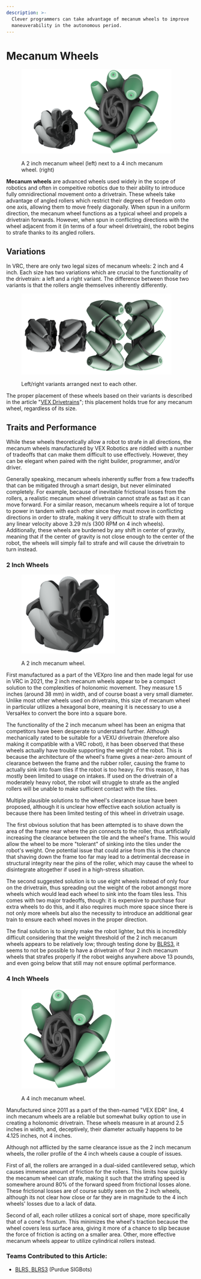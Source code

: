 ```yaml
---
description: >-
  Clever programmers can take advantage of mecanum wheels to improve
  maneuverability in the autonomous period.
---
```


# Mecanum Wheels

<figure><img src="../../../.gitbook/assets/mecanumwheelstogether.png" alt=""><figcaption><p>A 2 inch mecanum wheel (left) next to a 4 inch mecanum wheel. (right)</p></figcaption></figure>

**Mecanum wheels** are advanced wheels used widely in the scope of robotics and often in compeitive robotics due to their ability to introduce fully omnidirectional movement onto a drivetrain. These wheels take advantage of angled rollers which restrict their degrees of freedom onto one axis, allowing them to move freely diagonally. When spun in a uniform direction, the mecanum wheel functions as a typical wheel and propels a drivetrain forwards. However, when spun in conflicting directions with the wheel adjacent from it (in terms of a four wheel drivetrain), the robot begins to strafe thanks to its angled rollers.&#x20;

## Variations

In VRC, there are only two legal sizes of mecanum wheels: 2 inch and 4 inch. Each size has two variations which are crucial to the functionality of the drivetrain: a left and a right variant. The difference between those two variants is that the rollers angle themselves inherently differently.

<figure><img src="../../../.gitbook/assets/mecanumwheelvariants.png" alt=""><figcaption><p>Left/right variants arranged next to each other.</p></figcaption></figure>

The proper placement of these wheels based on their variants is described in the article "[VEX Drivetrains](../../vex-drivetrains.md)"; this placement holds true for any mecanum wheel, regardless of its size.

## Traits and Performance

While these wheels theoretically allow a robot to strafe in all directions, the mecanum wheels manufactured by VEX Robotics are riddled with a number of tradeoffs that can make them difficult to use effectively. However, they can be elegant when paired with the right builder, programmer, and/or driver.&#x20;

Generally speaking, mecanum wheels inherently suffer from a few tradeoffs that can be mitigated through a smart design, but never eliminated completely. For example, because of inevitable frictional losses from the rollers, a realistic mecanum wheel drivetrain cannot strafe as fast as it can move forward. For a similar reason, mecanum wheels require a lot of torque to power in tandem with each other since they must move in conflicting directions in order to strafe, making it very difficult to strafe with them at any linear velocity above 3.29 m/s (300 RPM on 4 inch wheels). Additionally, these wheels are burdened by any shift in center of gravity, meaning that if the center of gravity is not close enough to the center of the robot, the wheels will simply fail to strafe and will cause the drivetrain to turn instead.

### 2 Inch Wheels

<figure><img src="../../../.gitbook/assets/2inchmecanumwheel_render2.png" alt=""><figcaption><p>A 2 inch mecanum wheel.</p></figcaption></figure>

First manufactured as a part of the VEXpro line and then made legal for use in VRC in 2021, the 2 inch mecanum wheels appear to be a compact solution to the complexities of holonomic movement. They measure 1.5 inches (around 38 mm) in width, and of course boast a very small diameter. Unlike most other wheels used on drivetrains, this size of mecanum wheel in particular utilizes a hexagonal bore, meaning it is necessary to use a VersaHex to convert the bore into a square bore.

The functionality of the 2 inch mecanum wheel has been an enigma that competitors have been desperate to understand further. Although mechanically rated to be suitable for a VEXU drivetrain (therefore also making it compatible with a VRC robot), it has been observed that these wheels actually have trouble supporting the weight of the robot. This is because the architecture of the wheel's frame gives a near-zero amount of clearance between the frame and the rubber roller, causing the frame to actually sink into foam tiles if the robot is too heavy. For this reason, it has mostly been limited to usage on intakes. If used on the drivetrain of a moderately heavy robot, the robot will struggle to strafe as the angled rollers will be unable to make sufficient contact with the tiles.

Multiple plausible solutions to the wheel's clearance issue have been proposed, although it is unclear how effective each solution actually is because there has been limited testing of this wheel in drivetrain usage.

The first obvious solution that has been attempted is to shave down the area of the frame near where the pin connects to the roller, thus artificially increasing the clearance between the tile and the wheel's frame. This would allow the wheel to be more "tolerant" of sinking into the tiles under the robot's weight. One potential issue that could arise from this is the chance that shaving down the frame too far may lead to a detrimental decrease in structural integrity near the pins of the roller, which may cause the wheel to disintegrate altogether if used in a high-stress situation.

The second suggested solution is to use eight wheels instead of only four on the drivetrain, thus spreading out the weight of the robot amongst more wheels which would lead each wheel to sink into the foam tiles less. This comes with two major tradeoffs, though: it is expensive to purchase four extra wheels to do this, and it also requires much more space since there is not only more wheels but also the necessity to introduce an additional gear train to ensure each wheel moves in the proper direction.

The final solution is to simply make the robot lighter, but this is incredibly difficult considering that the weight threshold of the 2 inch mecanum wheels appears to be relatively low; through testing done by [BLRS3](https://www.robotevents.com/teams/VEXU/BLRS3), it seems to not be possible to have a drivetrain of four 2 inch mecanum wheels that strafes properly if the robot weighs anywhere above 13 pounds, and even going below that still may not ensure optimal performance.

### 4 Inch Wheels

<figure><img src="../../../.gitbook/assets/4inchmecanumwheel_render2.png" alt=""><figcaption><p>A 4 inch mecanum wheel.</p></figcaption></figure>

Manufactured since 2011 as a part of the then-named "VEX EDR" line, 4 inch mecanum wheels are a reliable but somewhat bulky option to use in creating a holonomic drivetrain. These wheels measure in at around 2.5 inches in width, and, deceptively, their diameter actually happens to be 4.125 inches, not 4 inches.&#x20;

Although not afflicted by the same clearance issue as the 2 inch mecanum wheels, the roller profile of the 4 inch wheels cause a couple of issues.&#x20;

First of all, the rollers are arranged in a dual-sided cantilevered setup, which causes immense amount of friction for the rollers. This limits how quickly the mecanum wheel can strafe, making it such that the strafing speed is somewhere around 80% of the forward speed from frictional losses alone. These frictional losses are of course subtly seen on the 2 inch wheels, although its not clear how close or far they are in magnitude to the 4 inch wheels' losses due to a lack of data.&#x20;

Second of all, each roller utilizes a conical sort of shape, more specifically that of a cone's frustum. This minimizes the wheel's traction because the wheel covers less surface area, giving it more of a chance to slip because the force of friction is acting on a smaller area. Other, more effective mecanum wheels appear to utilize cylindrical rollers instead.

### Teams Contributed to this Article:

* [BLRS, BLRS3](https://purduesigbots.com) (Purdue SIGBots)
